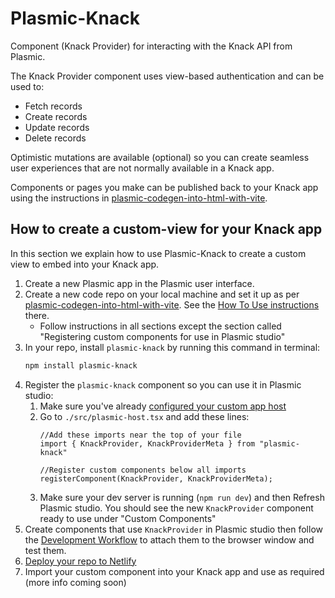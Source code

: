 # Plasmic-Knack

Component (Knack Provider) for interacting with the Knack API from Plasmic.

The Knack Provider component uses view-based authentication and can be used to:
* Fetch records
* Create records
* Update records
* Delete records

Optimistic mutations are available (optional) so you can create seamless user experiences that are not normally available in a Knack app.

Components or pages you make can be published back to your Knack app using the instructions in [plasmic-codegen-into-html-with-vite](https://github.com/CallumBoase/plasmic-codegen-into-html-with-vite).

## How to create a custom-view for your Knack app
In this section we explain how to use Plasmic-Knack to create a custom view to embed into your Knack app.

1. Create a new Plasmic app in the Plasmic user interface.
2. Create a new code repo on your local machine and set it up as per [plasmic-codegen-into-html-with-vite](https://github.com/CallumBoase/plasmic-codegen-into-html-with-vite). See the [How To Use instructions](https://github.com/CallumBoase/plasmic-codegen-into-html-with-vite?tab=readme-ov-file#how-to-use) there.
    * Follow instructions in all sections except the section called "Registering custom components for use in Plasmic studio"
3.  In your repo, install `plasmic-knack` by running this command in terminal:
    ```bash
    npm install plasmic-knack
    ```
4. Register the `plasmic-knack` component so you can use it in Plasmic studio:
    1. Make sure you've already [configured your custom app host](https://github.com/CallumBoase/plasmic-codegen-into-html-with-vite?tab=readme-ov-file#configuring-your-plasmic-app-to-use-this-repo-as-its-custom-app-host)
    2. Go to `./src/plasmic-host.tsx` and add these lines:
        ```tsx
        //Add these imports near the top of your file
        import { KnackProvider, KnackProviderMeta } from "plasmic-knack"
        ```
        ```tsx
        //Register custom components below all imports
        registerComponent(KnackProvider, KnackProviderMeta);
        ```
    3. Make sure your dev server is running (`npm run dev`) and then Refresh Plasmic studio. You should see the new `KnackProvider` component ready to use under "Custom Components"
5. Create components that use `KnackProvider` in Plasmic studio then follow the [Development Workflow](https://github.com/CallumBoase/plasmic-codegen-into-html-with-vite?tab=readme-ov-file#development-workflow) to attach them to the browser window and test them.
6. [Deploy your repo to Netlify](https://github.com/CallumBoase/plasmic-codegen-into-html-with-vite?tab=readme-ov-file#configuring-netlify-deployment) 
7. Import your custom component into your Knack app and use as required (more info coming soon)

